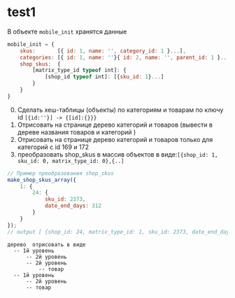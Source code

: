 # test1

В объекте ```mobile_init``` хранятся данные
```javascript
mobile_init = {
    skus:       [{ id: 1, name: '', category_id: 1 }...],                       // товары
    categories: [{ id: 1, name: ''}{ id: 2, name: '', parent_id: 1 }...],       // категории
    shop_skus:  {                                                               // матрица
        [matrix_type_id typeof int]: {
            [shop_id typeof int]: [{sku_id: 1}...]
        }
    }
}
```

0. Сделать хеш-таблицы (объекты) по категориям и товарам по ключу id ```[{id:''}] -> {[id]:{}}}```
1. Отрисовать на странице дерево категорий и товаров (вывести в дереве названия товаров и категорий )
2. Отрисовать на странице дерево категорий и товаров только для категорий c id 169 и 172
3. преобразовать shop_skus в массив объектов в виде:```[{shop_id: 1, sku_id: 0, matrix_type_id: 0},{..]```

```javascript
// Пример преобразования shop_skus
make_shop_skus_array({
	1: {
		24: {
			sku_id: 2373,
			date_end_days: 312
		}
	}
});
// output [ {shop_id: 24, matrix_type_id: 1, sku_id: 2373, date_end_days: 312} ]
```

```
дерево  отрисовать в виде
  -- 1й уровень
      -- 2й уровень 
      -- 2й уровень
          -- товар
  -- 1й уровень
      -- 2й уровень
      -- товар
```
